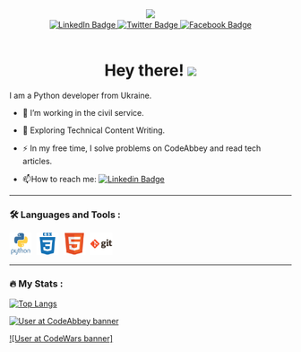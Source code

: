 <div align="center">
  
<div id="header">
  <img src="https://media.giphy.com/media/M9gbBd9nbDrOTu1Mqx/giphy.gif" width="100"/>
</div>

<div id="badges">
  <a href="https://www.linkedin.com/in/dmytro-nikolaiev-491399136/">
    <img src="https://img.shields.io/badge/LinkedIn-blue?style=for-the-badge&logo=linkedin&logoColor=white" alt="LinkedIn Badge"/>
  </a>
  <a href="https://twitter.com/dessmondmiles">
    <img src="https://img.shields.io/badge/Twitter-grey?style=for-the-badge&logo=twitter&logoColor=white" alt="Twitter Badge"/>
  </a>
  <a href="https://www.facebook.com/profile.php?id=100010463620594">
    <img src="https://img.shields.io/badge/facebook-blue?style=for-the-badge&logo=facebook&logoColor=white" alt="Facebook Badge"/>
  </a>
</div>

<div id="counter">
  <img src="https://komarev.com/ghpvc/?username=vialaky&style=flat-square&color=blue" alt=""/>
</div>

<h1>
  Hey there!
  <img src="https://media.giphy.com/media/hvRJCLFzcasrR4ia7z/giphy.gif" width="30px"/>
</h1>

</div>


I am a Python developer from Ukraine.

- :telescope: I’m working in the civil service.

- :seedling: Exploring Technical Content Writing.

- :zap: In my free time, I solve problems on CodeAbbey and read tech articles.

- :mailbox:How to reach me: [![Linkedin Badge](https://img.shields.io/badge/linkedin-blue?style=flat&logo=Linkedin&logoColor=white)](https://www.linkedin.com/in/dmytro-nikolaiev-491399136/)

---

### :hammer_and_wrench: Languages and Tools :
<div id="tools">
  <img src="https://github.com/devicons/devicon/blob/master/icons/python/python-original-wordmark.svg" title="Python" alt="Python" width="40" height="40"/>&nbsp;
  <img src="https://github.com/devicons/devicon/blob/master/icons/css3/css3-plain-wordmark.svg"  title="CSS3" alt="CSS" width="40" height="40"/>&nbsp;
  <img src="https://github.com/devicons/devicon/blob/master/icons/html5/html5-original.svg" title="HTML5" alt="HTML" width="40" height="40"/>&nbsp;
  <img src="https://github.com/devicons/devicon/blob/master/icons/git/git-original-wordmark.svg" title="Git" **alt="Git" width="40" height="40"/>
</div>

---

### :fire: My Stats :

[![Top Langs](https://github-readme-stats.vercel.app/api/top-langs/?username=vialaky)](https://github.com/anuraghazra/github-readme-stats)

[![User at CodeAbbey banner](https://www.codeabbey.com/index/user_banner/vialaky.png)](https://www.codeabbey.com/index/user_profile/vialaky)

[![User at CodeWars banner]](https://www.codewars.com/users/vialaky/badges/large)

